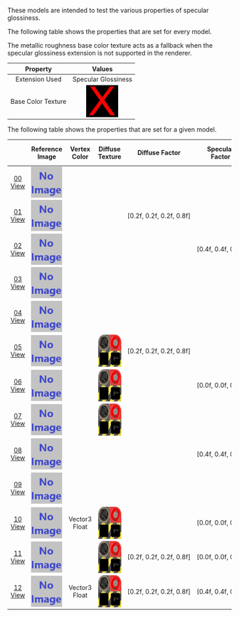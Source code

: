 These models are intended to test the various properties of specular glossiness.  

The following table shows the properties that are set for every model.  

The metallic roughness base color texture acts as a fallback when the specular glossiness extension is not supported in the renderer.  

| Property | **Values** |
| :---: | :---: |
| Extension Used | Specular Glossiness |
| Base Color Texture | <img src="Textures/BaseColor_X.png" height="72" width="72" align="middle"> |

 
The following table shows the properties that are set for a given model.  

|   | Reference Image | Vertex Color | Diffuse Texture | Diffuse Factor | Specular Factor | Glossiness Factor | Specular Glossiness Texture |
| :---: | :---: | :---: | :---: | :---: | :---: | :---: | :---: |
| [00](Material_SpecularGlossiness_00.gltf)<br>[View](https://sandbox.babylonjs.com/) | <img src="ReferenceImages/Material_SpecularGlossiness_00.png" align="middle"> |   |   |   |   |   |   |
| [01](Material_SpecularGlossiness_01.gltf)<br>[View](https://sandbox.babylonjs.com/) | <img src="ReferenceImages/Material_SpecularGlossiness_01.png" align="middle"> |   |   | [0.2f,&nbsp;0.2f,&nbsp;0.2f,&nbsp;0.8f] |   |   |   |
| [02](Material_SpecularGlossiness_02.gltf)<br>[View](https://sandbox.babylonjs.com/) | <img src="ReferenceImages/Material_SpecularGlossiness_02.png" align="middle"> |   |   |   | [0.4f,&nbsp;0.4f,&nbsp;0.4f] |   |   |
| [03](Material_SpecularGlossiness_03.gltf)<br>[View](https://sandbox.babylonjs.com/) | <img src="ReferenceImages/Material_SpecularGlossiness_03.png" align="middle"> |   |   |   |   | 0.3 |   |
| [04](Material_SpecularGlossiness_04.gltf)<br>[View](https://sandbox.babylonjs.com/) | <img src="ReferenceImages/Material_SpecularGlossiness_04.png" align="middle"> |   |   |   |   |   | <img src="Textures/SpecularGlossiness_Plane.png" height="72" width="72" align="middle"> |
| [05](Material_SpecularGlossiness_05.gltf)<br>[View](https://sandbox.babylonjs.com/) | <img src="ReferenceImages/Material_SpecularGlossiness_05.png" align="middle"> |   | <img src="Textures/Diffuse_Plane.png" height="72" width="72" align="middle"> | [0.2f,&nbsp;0.2f,&nbsp;0.2f,&nbsp;0.8f] |   |   |   |
| [06](Material_SpecularGlossiness_06.gltf)<br>[View](https://sandbox.babylonjs.com/) | <img src="ReferenceImages/Material_SpecularGlossiness_06.png" align="middle"> |   | <img src="Textures/Diffuse_Plane.png" height="72" width="72" align="middle"> |   | [0.0f,&nbsp;0.0f,&nbsp;0.0f] |   |   |
| [07](Material_SpecularGlossiness_07.gltf)<br>[View](https://sandbox.babylonjs.com/) | <img src="ReferenceImages/Material_SpecularGlossiness_07.png" align="middle"> |   | <img src="Textures/Diffuse_Plane.png" height="72" width="72" align="middle"> |   |   | 0.3 |   |
| [08](Material_SpecularGlossiness_08.gltf)<br>[View](https://sandbox.babylonjs.com/) | <img src="ReferenceImages/Material_SpecularGlossiness_08.png" align="middle"> |   |   |   | [0.4f,&nbsp;0.4f,&nbsp;0.4f] |   | <img src="Textures/SpecularGlossiness_Plane.png" height="72" width="72" align="middle"> |
| [09](Material_SpecularGlossiness_09.gltf)<br>[View](https://sandbox.babylonjs.com/) | <img src="ReferenceImages/Material_SpecularGlossiness_09.png" align="middle"> |   |   |   |   | 0.3 | <img src="Textures/SpecularGlossiness_Plane.png" height="72" width="72" align="middle"> |
| [10](Material_SpecularGlossiness_10.gltf)<br>[View](https://sandbox.babylonjs.com/) | <img src="ReferenceImages/Material_SpecularGlossiness_10.png" align="middle"> | Vector3 Float | <img src="Textures/Diffuse_Plane.png" height="72" width="72" align="middle"> |   | [0.0f,&nbsp;0.0f,&nbsp;0.0f] |   |   |
| [11](Material_SpecularGlossiness_11.gltf)<br>[View](https://sandbox.babylonjs.com/) | <img src="ReferenceImages/Material_SpecularGlossiness_11.png" align="middle"> |   | <img src="Textures/Diffuse_Plane.png" height="72" width="72" align="middle"> | [0.2f,&nbsp;0.2f,&nbsp;0.2f,&nbsp;0.8f] | [0.0f,&nbsp;0.0f,&nbsp;0.0f] |   |   |
| [12](Material_SpecularGlossiness_12.gltf)<br>[View](https://sandbox.babylonjs.com/) | <img src="ReferenceImages/Material_SpecularGlossiness_12.png" align="middle"> | Vector3 Float | <img src="Textures/Diffuse_Plane.png" height="72" width="72" align="middle"> | [0.2f,&nbsp;0.2f,&nbsp;0.2f,&nbsp;0.8f] | [0.4f,&nbsp;0.4f,&nbsp;0.4f] | 0.3 | <img src="Textures/SpecularGlossiness_Plane.png" height="72" width="72" align="middle"> |
 
